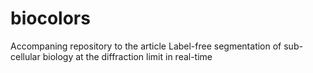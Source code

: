 # biocolors
Accompaning repository to the article Label-free segmentation of sub-cellular biology at the diffraction limit in real-time
